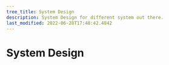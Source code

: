 ```yaml
---
tree_title: System Design
description: System Design for different system out there.
last_modified: 2022-06-28T17:48:42.4842
---
```


# System Design